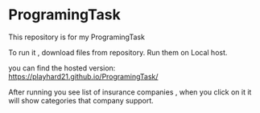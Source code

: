 # ProgramingTask
This repository is for my ProgramingTask

To run it , download files from repository.
Run them on Local host.

you can find the hosted version: https://playhard21.github.io/ProgramingTask/

After running you see list of insurance companies , when you click on it it will show categories that company support.


